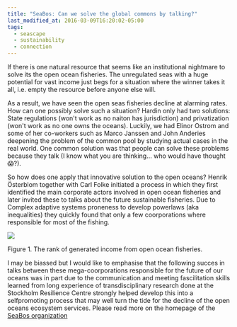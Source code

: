```yaml
---
title: "SeaBos: Can we solve the global commons by talking?"
last_modified_at: 2016-03-09T16:20:02-05:00
tags:
  - seascape
  - sustainability
  - connection
---
```


If there is one natural resource that seems like an institutional nightmare to solve its the open ocean fisheries. The unregulated  seas with a huge potential for vast income just begs for a situation where the winner takes it all, i.e. empty the resource before anyone else will.

As a result, we have seen the open seas fisheries decline at alarming rates. How can one possibly solve such a situation? Hardin only had two solutions: State regulations (won't work as no naiton has jurisdiction) and privatization (won't work as no one owns the oceans). Luckily, we had Elinor Ostrom and some of her co-workers such as Marco Janssen and John Anderies deepening the problem of the common pool by studying actual cases in the real world. One common solution was that people can solve these problems because they talk (I know what you are thinking... who would have thought 😱?).

So how does one apply that innovative solution to the open oceans? Henrik Österblom together with Carl Folke initiated a process in which they first identified the main corporate actors involved in open ocean fisheries and later invited these to talks about the future sustainable fisheries. Due to Complex adaptive systems proneness to develop powerlaws (aka inequalities) they quickly found that only a few coorporations where responsible for most of the fishing.

![](/CAS/figures/osterblom2015PLOSoneFig1.png)

Figure 1. The rank of generated income from open ocean fisheries.

I may be biassed but I would like to emphasise that the following succes in talks between these mega-coorporations responsible for the future of our oceans was in part due to the communication and meeting fascilitation skills learned from long experience of transdisciplinary research done at the Stockholm Resilience Centre strongly helped develop this into a selfpromoting process that may well turn the tide for the decline of the open oceans ecosystem services. Please read more on the homepage of the [SeaBos organization](http://keystonedialogues.earth/)
